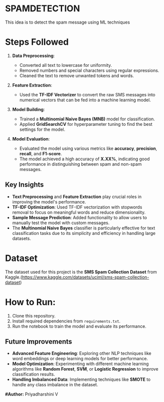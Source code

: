 # SPAMDETECTION
This idea is to detect the spam message using ML techniques
# Steps Followed
1. **Data Preprocessing**:
   - Converted all text to lowercase for uniformity.
   - Removed numbers and special characters using regular expressions.
   - Cleaned the text to remove unwanted tokens and words.

2. **Feature Extraction**:
   - Used the **TF-IDF Vectorizer** to convert the raw SMS messages into numerical vectors that can be fed into a machine learning model.

3. **Model Building**:
   - Trained a **Multinomial Naive Bayes (MNB)** model for classification.
   - Applied **GridSearchCV** for hyperparameter tuning to find the best settings for the model.

4. **Model Evaluation**:
   - Evaluated the model using various metrics like **accuracy**, **precision**, **recall**, and **F1-score**.
   - The model achieved a high accuracy of **X.XX%**, indicating good performance in distinguishing between spam and non-spam messages.

## Key Insights
- **Text Preprocessing** and **Feature Extraction** play crucial roles in improving the model's performance.
- **TF-IDF Optimization**: Used TF-IDF vectorization with stopwords removal to focus on meaningful words and reduce dimensionality.
- **Sample Message Prediction**: Added functionality to allow users to manually test the model with custom messages.
- The **Multinomial Naive Bayes** classifier is particularly effective for text classification tasks due to its simplicity and efficiency in handling large datasets.

# Dataset
The dataset used for this project is the **SMS Spam Collection Dataset** from Kaggle.(https://www.kaggle.com/datasets/uciml/sms-spam-collection-dataset)

# How to Run:
1. Clone this repository.
2. Install required dependencies from `requirements.txt`.
3. Run the notebook to train the model and evaluate its performance.

## Future Improvements
- **Advanced Feature Engineering**: Exploring other NLP techniques like word embeddings or deep learning models for better performance.
- **Model Optimization**: Experimenting with different machine learning algorithms like **Random Forest**, **SVM**, or **Logistic Regression** to improve classification results.
- **Handling Imbalanced Data**: Implementing techniques like **SMOTE** to handle any class imbalance in the dataset.


**#Author:**
Priyadharshini V
